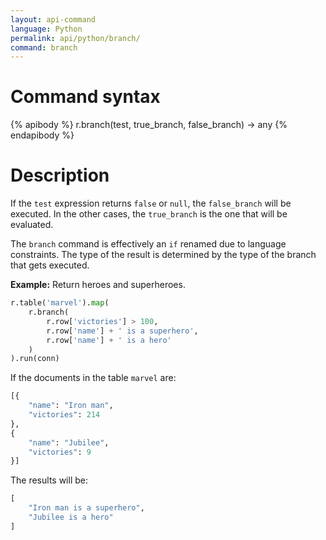 ```yaml
---
layout: api-command
language: Python
permalink: api/python/branch/
command: branch
---
```


# Command syntax #

{% apibody %}
r.branch(test, true_branch, false_branch) &rarr; any
{% endapibody %}

# Description #

If the `test` expression returns `false` or `null`, the `false_branch` will be executed.
In the other cases, the `true_branch` is the one that will be evaluated.

The `branch` command is effectively an `if` renamed due to language constraints.
The type of the result is determined by the type of the branch that gets executed.

__Example:__ Return heroes and superheroes.

```py
r.table('marvel').map(
    r.branch(
        r.row['victories'] > 100,
        r.row['name'] + ' is a superhero',
        r.row['name'] + ' is a hero'
    )
).run(conn)
```

If the documents in the table `marvel` are:

```py
[{
    "name": "Iron man",
    "victories": 214
},
{
    "name": "Jubilee",
    "victories": 9
}]
```

The results will be:

```py
[
    "Iron man is a superhero",
    "Jubilee is a hero"
]
```

